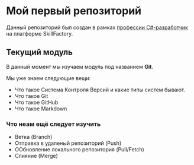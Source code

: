 # Мой первый репозиторий

Данный репозиторий был создан в рамках [профессии C#-разработчик](https://skillfactory.ru/csharp) на платформе SkillFactory.

## Текущий модуль
В данный момент мы изучаем модуль под названием **Git**.

Мы уже знаем следующие вещи:
* Что такое Система Контроля Версий и какие типы систем бывают.
* Что такое Git
* Что такое GitHub
* Что такое Markdown

### Что неам ещё следует изучить
* Ветка (Branch)
* Отправка в удаленый репозиторий (Push)
* ООбновление локального репозитория (Pull/Fetch)
* Слияние (Merge)
